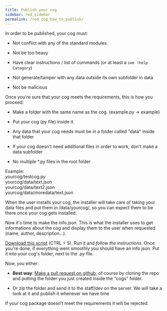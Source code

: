 ```yaml
---
title: Publish your cog
sidebar: red_sidebar
permalink: /red_cog_how_to_publish/
---
```


In order to be published, your cog must:  

 *  Not conflict with any of the standard modules  

 *  Not be too heavy

 *  Have clear instructions / list of commands (or at least a `see !help Category`)

 *  Not generate/tamper with any data outside its own subfolder in data

 *  Not be malicious

Once you're sure that your cog meets the requirements, this is how you proceed:  

 * Make a folder with the same name as the cog. (example.py -> example)

 * Put your cog (py file) inside it.

 * Any data that your cog needs must be in a folder called "data" inside that folder

 * If your cog doesn't need additional files in order to work, don't make a data subfolder

 * No multiple *.py files in the root folder 

Example:  
yourcog/testcog.py  
yourcog/data/text.json  
yourcog/data/text2.json  
yourcog/data/moredata/text.json

When the user installs your cog, the installer will take care of taking your data files and put them in /data/yourcog/, so you can expect them to be there once your cog gets installed.  

Now it's time to make the info.json. This is what the installer uses to get informations about the cog and display them to the user when requested (name, author, description...).  

[Download this script](https://gist.githubusercontent.com/Twentysix26/73a2a09238d6875b5cb7/raw/ab4d1e45e293730c358c3e441f502bb99e8f183d/info_maker.py) (CTRL + S). Run it and *follow the instructions*. Once you're done, if everything went smoothly you should have an info.json. Put it into your cog's folder, next to the .py file.  

Now, you either:  

 * **Best way**: [Make a pull request on github](https://github.com/Twentysix26/Red-Cogs), of course by cloning the repo and putting the folder you just created inside the "cogs" folder.  
 
 * Or zip the folder and send it to the staff/dev on the server. We will take a look at it and publish it whenever we have time  

If your cog package doesn't meet the requirements it will be rejected.
